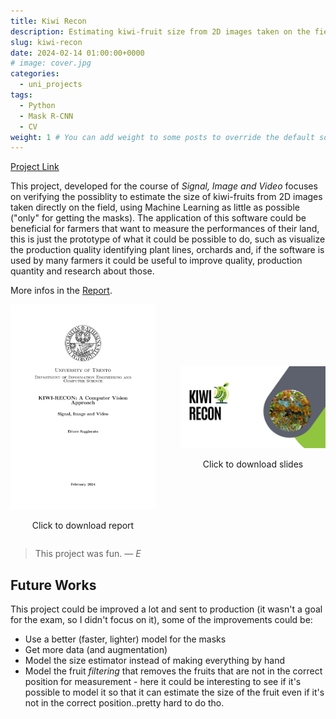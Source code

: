 ```yaml
---
title: Kiwi Recon
description: Estimating kiwi-fruit size from 2D images taken on the field.
slug: kiwi-recon
date: 2024-02-14 01:00:00+0000
# image: cover.jpg
categories:
  - uni_projects
tags:
  - Python
  - Mask R-CNN
  - CV
weight: 1 # You can add weight to some posts to override the default sorting (date descending)
---
```


[Project Link](https://github.com/sa1g/kiwi-recon)

This project, developed for the course of _Signal, Image and Video_ focuses on verifying the possiblity to estimate the size of kiwi-fruits from 2D images taken directly on the field, using Machine Learning as little as possible ("only" for getting the masks).
The application of this software could be beneficial for farmers that want to measure the performances of their land, this is just the prototype of what it could be possible to do, such as visualize the production quality identifying plant lines, orchards and, if the software is used by many farmers it could be useful to improve quality, production quantity and research about those.

More infos in the [Report](https://github.com/sa1g/kiwi-recon/blob/main/project%20report.pdf).

<div style="display: flex; justify-content: center; gap: 40px; align-items: center;">
  <div style="text-align: center;">
    <a href="https://github.com/sa1g/kiwi-recon/blob/main/project%20report.pdf">
      <img src="image.png" width="250"/>
    </a>
    <p>Click to download report</p>
  </div>

  <div style="text-align: center;">
    <a href="https://github.com/sa1g/kiwi-recon/blob/main/slides.pdf">
      <img src="image1.png" width="250"/>
    </a>
    <p>Click to download slides</p>
  </div>
</div>

> This project was fun.
> — <cite>E</cite>

## Future Works

This project could be improved a lot and sent to production (it wasn't a goal for the exam, so I didn't focus on it), some of the improvements could be:

- Use a better (faster, lighter) model for the masks
- Get more data (and augmentation)
- Model the size estimator instead of making everything by hand
- Model the fruit _filtering_ that removes the fruits that are not in the correct position for measurement - here it could be interesting to see if it's possible to model it so that it can estimate the size of the fruit even if it's not in the correct position..pretty hard to do tho.
